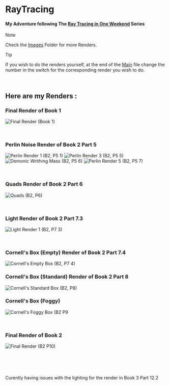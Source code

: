 # RayTracing 
#### My Adventure following The [Ray Tracing in One Weekend](https://raytracing.github.io/) Series

> [!NOTE]
> Check the [Images](https://github.com/Loris-Moreau/RayTracing/tree/dc6787cf7333bcb98622797fc1f6a5ec0eac29c6/Images "Images Folder") Folder for more Renders.
>

>[!TIP]
>If you wish to do the renders yourself, at the end of the [Main](https://github.com/Loris-Moreau/RayTracing/blob/d9517a252f2783464e93d986853e90830373785c/RayTracing/RayTracing.cpp "RayTracing.cpp") file change the number in the switch for the corresponding render you wish to do.

<br>

## Here are my Renders :

### Final Render of Book 1
![Final Render (Book 1)](https://github.com/Loris-Moreau/RayTracing/blob/79252e22f57695ea77a9d8465e6bfb24c4784826/Images/Final%20Render%20(B1).png)

<br>

### Perlin Noise Render of Book 2 Part 5
![Perlin Render 1 (B2, P5 1)](https://github.com/Loris-Moreau/RayTracing/blob/79252e22f57695ea77a9d8465e6bfb24c4784826/Images/Perlin%20Render%201%20(B2%2C%20P5.1).png) ![Perlin Render 3 (B2, P5 5)](https://github.com/Loris-Moreau/RayTracing/blob/79252e22f57695ea77a9d8465e6bfb24c4784826/Images/Perlin%20Render%203%20(B2%2C%20P5.5).png) ![Demonic Writhing Mass (B2, P5 6)](https://github.com/Loris-Moreau/RayTracing/blob/79252e22f57695ea77a9d8465e6bfb24c4784826/Images/Demonic%20Writhing%20Mass%20(B2%2C%20P5.6).png "Demonic Writhing Mass") ![Perlin Render 5 (B2, P5 7)](https://github.com/Loris-Moreau/RayTracing/blob/79252e22f57695ea77a9d8465e6bfb24c4784826/Images/Perlin%20Render%205%20(B2%2C%20P5.7).png) 

<br>

### Quads Render of Book 2 Part 6
![Quads (B2, P6)](https://github.com/Loris-Moreau/RayTracing/blob/79252e22f57695ea77a9d8465e6bfb24c4784826/Images/Quads%20(B2%2C%20P6).png)

<br>

### Light Render of Book 2 Part 7.3
![Light Render 1 (B2, P7 3)](https://github.com/Loris-Moreau/RayTracing/blob/40ac082b9de1f7e08b7ad7c964261e8d726c7139/Images/Light%20Render%201%20(B2%2C%20P7.3).png "The Darkness Looks Back")

<br>

### Cornell's Box (Empty) Render of Book 2 Part 7.4
![Cornell's Empty Box (B2, P7 4)](https://github.com/Loris-Moreau/RayTracing/blob/40ac082b9de1f7e08b7ad7c964261e8d726c7139/Images/Cornells%20Box%20(B2%2C%20P7.4).png "Corn")

### Cornell's Box (Standard) Render of Book 2 Part 8
![Cornell's Standard Box (B2, P8)](https://github.com/Loris-Moreau/RayTracing/blob/67b0dee542b0eff8d9c4a799574407e098df5bf8/Images/Cornell's%20Box%20(B2%2C%20P8).png "Also Corn")

### Cornell's Box (Foggy)
![Cornell's Foggy Box (B2 P9](https://github.com/Loris-Moreau/RayTracing/blob/980fdc6f97b9a255894f0d68f418f7490e6b39ab/Images/Cornell's%20Foggy%20Box%20(B2%2C%20P9).png "Foggy Corn")

<br>

### Final Render of Book 2
![Final Render (B2 P10)](https://github.com/Loris-Moreau/RayTracing/blob/61018af991300b79ecaced69f145492cb1550079/Images/Final%20Render%20high-Res%20(B2).png "This took 5 Hours")


<br>
<br>
<br>
<br>
Curently having issues with the lighting for the render in Book 3 Part 12.2
